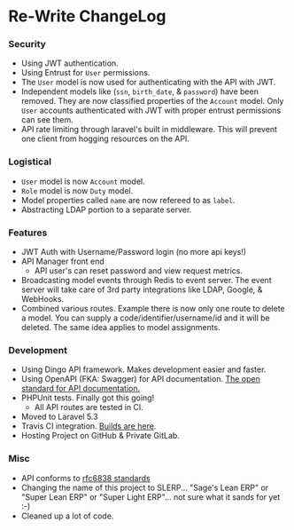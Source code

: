 # Re-Write ChangeLog

### Security
* Using JWT authentication.
* Using Entrust for `User` permissions.
* The `User` model is now used for authenticating with the API with JWT.
* Independent models like (`ssn`, `birth_date`, & `password`) have been removed. They are now classified properties of the `Account` model. Only `User` accounts authenticated with JWT with proper entrust permissions can see them.
* API rate limiting through laravel's built in middleware. This will prevent one client from hogging resources on the API.

### Logistical
* `User` model is now `Account` model.
* `Role` model is now `Duty` model.
* Model properties called `name` are now refereed to as `label`.
* Abstracting LDAP portion to a separate server.

### Features
* JWT Auth with Username/Password login (no more api keys!)
* API Manager front end
    * API user's can reset password and view request metrics.
* Broadcasting model events through Redis to event server. The event server will take care of 3rd party integrations like LDAP, Google, & WebHooks.
* Combined various routes. Example there is now only one route to delete a model. You can supply a code/identifier/username/id and it will be deleted. The same idea applies to model assignments. 

### Development
* Using Dingo API framework. Makes development easier and faster.
* Using  OpenAPI (FKA: Swagger) for API documentation. [The open standard for API documentation.](http://swagger.io/introducing-the-open-api-initiative/)
* PHPUnit tests. Finally got this going!
    * All API routes are tested in CI.
* Moved to Laravel 5.3
* Travis CI integration. [Builds are here](https://travis-ci.org/SLERP-ERP/SLERP_Core).
* Hosting Project on GitHub & Private GitLab.

### Misc
* API conforms to [rfc6838 standards](https://tools.ietf.org/html/rfc6838)
* Changing the name of this project to SLERP... "Sage's Lean ERP" or "Super Lean ERP" or "Super Light ERP"... not sure what it sands for yet :-)
* Cleaned up a lot of code.
